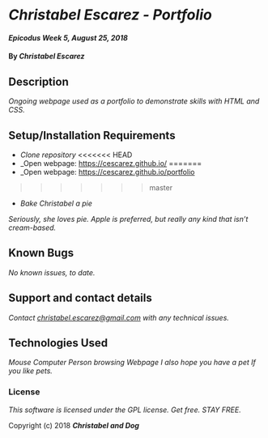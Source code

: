 # _Christabel Escarez - Portfolio_

#### _Epicodus Week 5, August 25, 2018_

#### By _**Christabel Escarez**_

## Description

_Ongoing webpage used as a portfolio to demonstrate skills with HTML and CSS._

## Setup/Installation Requirements

* _Clone repository_
<<<<<<< HEAD
* _Open webpage: https://cescarez.github.io/
=======
* _Open webpage: https://cescarez.github.io/portfolio
>>>>>>> master
* _Bake Christabel a pie_

_Seriously, she loves pie. Apple is preferred, but really any kind that isn’t cream-based._

## Known Bugs

_No known issues, to date._

## Support and contact details

_Contact christabel.escarez@gmail.com with any technical issues._

## Technologies Used

_Mouse_
_Computer_
_Person browsing Webpage_
_I also hope you have a pet_
  _If you like pets._

### License

*This software is licensed under the GPL license.  Get free. STAY FREE.*

Copyright (c) 2018 **_Christabel and Dog_**
